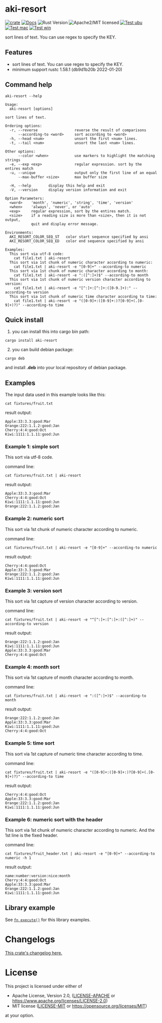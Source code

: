 # aki-resort

[![crate][crate-image]][crate-link]
[![Docs][docs-image]][docs-link]
![Rust Version][rustc-image]
![Apache2/MIT licensed][license-image]
[![Test ubu][test-ubuntu-image]][test-ubuntu-link]
[![Test mac][test-windows-image]][test-windows-link]
[![Test win][test-macos-image]][test-macos-link]

sort lines of text. You can use regex to specify the KEY.

## Features

- sort lines of text. You can use regex to specify the KEY.
- minimum support rustc 1.58.1 (db9d1b20b 2022-01-20)

## Command help

```
aki-resort --help
```

```
Usage:
  aki-resort [options]

sort lines of text.

Ordering options:
  -r, --reverse                 reverse the result of comparisons
      --according-to <word>     sort according to <word>
  -h, --head <num>              unsort the first <num> lines.
  -t, --tail <num>              unsort the last <num> lines.

Other options:
      --color <when>            use markers to highlight the matching strings
  -e, --exp <exp>               regular expression. sort by the entires match
  -u, --unique                  output only the first line of an equal
      --max-buffer <size>       max buffer size

  -H, --help        display this help and exit
  -V, --version     display version information and exit

Option Parameters:
  <word>    'month', 'numeric', 'string', 'time', 'version'
  <when>    'always', 'never', or 'auto'
  <exp>     regular expression, sort by the entires match.
  <size>    if a reading size is more than <size>, then it is not output,
            quit and display error message.

Environments:
  AKI_RESORT_COLOR_SEQ_ST   color start sequence specified by ansi
  AKI_RESORT_COLOR_SEQ_ED   color end sequence specified by ansi

Examples:
  This sort via utf-8 code:
    cat file1.txt | aki-resort
  This sort via 1st chunk of numeric character according to numeric:
    cat file1.txt | aki-resort -e "[0-9]+" --according-to numeric
  This sort via 1st chunk of numeric character according to month:
    cat file1.txt | aki-resort -e ":([^:]+)$" --according-to month
  This sort via 1st chunk of numeric version character according to version:
    cat file1.txt | aki-resort -e "[^:]+:[^:]+:([0-9.]+):" --according-to version
  This sort via 1st chunk of numeric time character according to time:
    cat file1.txt | aki-resort -e "([0-9]+:([0-9]+:)?[0-9]+(.[0-9]+)?)" --according-to time
```

## Quick install

1. you can install this into cargo bin path:

```
cargo install aki-resort
```

2. you can build debian package:

```
cargo deb
```

and install **.deb** into your local repository of debian package.

## Examples

The input data used in this example looks like this:

```
cat fixtures/fruit.txt
```

result output:
```
Apple:33:3.3:good:Mar
Orange:222:1.1.2:good:Jan
Cherry:4:4:good:Oct
Kiwi:1111:1.1.11:good:Jun
```

### Example 1: simple sort

This sort via utf-8 code.

command line:
```
cat fixtures/fruit.txt | aki-resort
```

result output:
```
Apple:33:3.3:good:Mar
Cherry:4:4:good:Oct
Kiwi:1111:1.1.11:good:Jun
Orange:222:1.1.2:good:Jan
```

### Example 2: numeric sort

This sort via 1st chunk of numeric character according to numeric.

command line:
```
cat fixtures/fruit.txt | aki-resort -e "[0-9]+" --according-to numeric
```

result output:
```
Cherry:4:4:good:Oct
Apple:33:3.3:good:Mar
Orange:222:1.1.2:good:Jan
Kiwi:1111:1.1.11:good:Jun
```

### Example 3: version sort

This sort via 1st capture of version character according to version.

command line:
```
cat fixtures/fruit.txt | aki-resort -e "^[^:]+:[^:]+:([^:]+)" --according-to version
```

result output:
```
Orange:222:1.1.2:good:Jan
Kiwi:1111:1.1.11:good:Jun
Apple:33:3.3:good:Mar
Cherry:4:4:good:Oct
```

### Example 4: month sort

This sort via 1st capture of month character according to month.

command line:
```
cat fixtures/fruit.txt | aki-resort -e ":([^:]+)$" --according-to month
```

result output:
```
Orange:222:1.1.2:good:Jan
Apple:33:3.3:good:Mar
Kiwi:1111:1.1.11:good:Jun
Cherry:4:4:good:Oct
```

### Example 5: time sort

This sort via 1st capture of numeric time character according to time.

command line:
```
cat fixtures/fruit.txt | aki-resort -e "([0-9]+:([0-9]+:)?[0-9]+(.[0-9]+)?)" --according-to time
```

result output:
```
Cherry:4:4:good:Oct
Apple:33:3.3:good:Mar
Orange:222:1.1.2:good:Jan
Kiwi:1111:1.1.11:good:Jun
```

### Example 6: numeric sort with the header

This sort via 1st chunk of numeric character according to numeric.
And the 1st line is the fixed header.

command line:
```
cat fixtures/fruit_header.txt | aki-resort -e "[0-9]+" --according-to numeric -h 1
```

result output:
```
name:number:version:nice:month
Cherry:4:4:good:Oct
Apple:33:3.3:good:Mar
Orange:222:1.1.2:good:Jan
Kiwi:1111:1.1.11:good:Jun
```

## Library example

See [`fn execute()`] for this library examples.

[`fn execute()`]: crate::execute

# Changelogs

[This crate's changelog here.](https://github.com/aki-akaguma/aki-resort/blob/main/CHANGELOG.md)

# License

This project is licensed under either of

 * Apache License, Version 2.0, ([LICENSE-APACHE](LICENSE-APACHE) or
   https://www.apache.org/licenses/LICENSE-2.0)
 * MIT license ([LICENSE-MIT](LICENSE-MIT) or
   https://opensource.org/licenses/MIT)

at your option.

[//]: # (badges)

[crate-image]: https://img.shields.io/crates/v/aki-resort.svg
[crate-link]: https://crates.io/crates/aki-resort
[docs-image]: https://docs.rs/aki-resort/badge.svg
[docs-link]: https://docs.rs/aki-resort/
[rustc-image]: https://img.shields.io/badge/rustc-1.58+-blue.svg
[license-image]: https://img.shields.io/badge/license-Apache2.0/MIT-blue.svg
[test-ubuntu-image]: https://github.com/aki-akaguma/aki-resort/actions/workflows/test-ubuntu.yml/badge.svg
[test-ubuntu-link]: https://github.com/aki-akaguma/aki-resort/actions/workflows/test-ubuntu.yml
[test-macos-image]: https://github.com/aki-akaguma/aki-resort/actions/workflows/test-macos.yml/badge.svg
[test-macos-link]: https://github.com/aki-akaguma/aki-resort/actions/workflows/test-macos.yml
[test-windows-image]: https://github.com/aki-akaguma/aki-resort/actions/workflows/test-windows.yml/badge.svg
[test-windows-link]: https://github.com/aki-akaguma/aki-resort/actions/workflows/test-windows.yml
